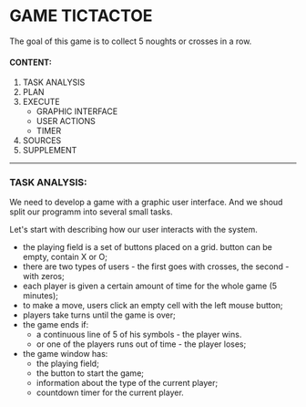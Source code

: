 <h1>GAME TICTACTOE</h1>

The goal of this game is to collect 5 noughts or crosses in a row.

<h4>CONTENT:</h4>
<ol>
  <li>TASK ANALYSIS</li>
  <li>PLAN</li>
  <li>EXECUTE
     <ul>
     <li>GRAPHIC INTERFACE</li>
     <li>USER ACTIONS</li>
     <li>TIMER</li>
     </ul>
  </li>
  <li>SOURCES</li>
  <li>SUPPLEMENT</li>
</ol>

<hr>

<h3>TASK ANALYSIS:</h3>

We need to develop a game with a graphic user interface. 
And we shoud split our programm into several small tasks.

Let's start with describing how our user interacts with the system.

- the playing field is a set of buttons placed on a grid. 
button can be empty, contain X or O;
- there are two types of users - the first goes with crosses, the second - with zeros;
- each player is given a certain amount of time for the whole game (5 minutes);
- to make a move, users click an empty cell with the left mouse button;
- players take turns until the game is over;
- the game ends if:
   - a continuous line of 5 of his symbols - the player wins. 
   - or one of the players runs out of time - the player loses;
- the game window has:
   - the playing field;
   - the button to start the game;
   - information about the type of the current player;
   - countdown timer for the current player.
